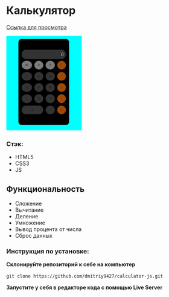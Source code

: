 # Калькулятор

<a href='https://dmitriy9427.github.io/calculator-js/' target='_blank'>Ссылка для просмотра</a>

<img height="250px" width="200px" src='./photo_2023-10-06_21-39-35.jpg' alt='Изображение калькулятора'/>

### Стэк:

- HTML5
- CSS3
- JS

## Функциональность

- Сложение
- Вычитание
- Деление
- Умножение
- Вывод процента от числа
- Сброс данных

### Инструкция по установке:

**Склонируйте репозиторий к себе на компьютер**

```
git clone https://github.com/dmitriy9427/calculator-js.git
```

**Запустите у себя в редакторе кода с помощью Live Server**
